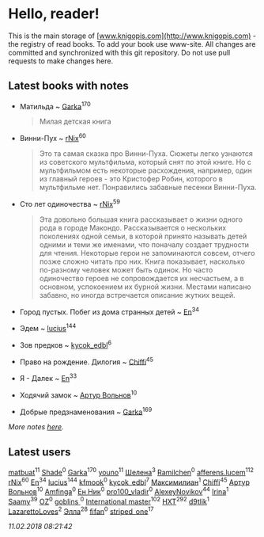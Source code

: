 # Hello, reader!
This is the main storage of [www.knigopis.com](http://www.knigopis.com) - the registry of read books.
To add your book use www-site. All changes are committed and synchronized with this git repository.
Do not use pull requests to make changes here.


## Latest books with notes
* Матильда ~ [Garka](users/115/115753719718250012620-google)<sup>170</sup>
    > Милая детская книга

* Винни-Пух ~ [rNix](users/115/115622071-twitter)<sup>60</sup>
    > Это та самая сказка про Винни-Пуха. Сюжеты легко узнаются из советского мультфильма, который снят по этой книге. Но с мультфильмом есть некоторые расхождения, например, один из главный героев - это Кристофер Робин, которого в мультфильме нет. Понравились забавные песенки Винни-Пуха.

* Сто лет одиночества ~ [rNix](users/115/115622071-twitter)<sup>59</sup>
    > Эта довольно большая книга рассказывает о жизни одного рода в городе Макондо. Рассказывается о нескольких поколениях одной семьи, в которой принято называть детей одними и теми же именами, что поначалу создает трудности для чтения. Некоторые герои не запоминаются совсем, отчего позже сложно читать про них. Книга показывает, насколько по-разному человек может быть одинок. Но часто одиночество героев не сопровождается их несчастьем, а в основном, успокоением их бурной жизни. Местами написано забавно, но иногда встречается описание жутких вещей.

* Город пустых. Побег из дома странных детей ~ [En](users/333/333646551-vkontakte)<sup>34</sup>

* Эдем ~ [lucius](users/838/83820536-yandex)<sup>144</sup>

* Зов предков ~ [kycok_edbl](users/264/26415789-vkontakte)<sup>6</sup>

* Право на рождение. Дилогия ~ [Chiffi](users/105/105831994080785626680-google)<sup>45</sup>

* Я - Далек ~ [En](users/333/333646551-vkontakte)<sup>33</sup>

* Ходячий замок ~ [Артур Вольнов](users/225/225880893-vkontakte)<sup>10</sup>

* Добрые предзнаменования ~ [Garka](users/115/115753719718250012620-google)<sup>169</sup>


_More notes [here](latest_books_with_notes.md)._


## Latest users
[matbuat](users/100/100824829138781301319-google)<sup>11</sup> 
[Shade](users/163/1633042570075239-facebook)<sup>0</sup> 
[Garka](users/115/115753719718250012620-google)<sup>170</sup> 
[youno](users/302/302928912-vkontakte)<sup>11</sup> 
[Шелена](users/114/114451069662205403874-google)<sup>3</sup> 
[Ramilchen](users/109/109892692512455397468-google)<sup>0</sup> 
[afferens.lucem](users/196/196071655-vkontakte)<sup>112</sup> 
[rNix](users/115/115622071-twitter)<sup>60</sup> 
[En](users/333/333646551-vkontakte)<sup>34</sup> 
[lucius](users/838/83820536-yandex)<sup>144</sup> 
[kfmook](users/212/21213748-twitter)<sup>0</sup> 
[kycok_edbl](users/264/26415789-vkontakte)<sup>7</sup> 
[Максимилиан](users/115/1157271334350949-facebook)<sup>1</sup> 
[Chiffi](users/105/105831994080785626680-google)<sup>45</sup> 
[Артур Вольнов](users/225/225880893-vkontakte)<sup>10</sup> 
[Amfinga](users/115/115647973688970974433-google)<sup>0</sup> 
[Ен Ник](users/537/537429099963399-facebook)<sup>0</sup> 
[pro100_vladir](users/226/226991612-vkontakte)<sup>0</sup> 
[AlexeyNovikov](users/170/170278332-vkontakte)<sup>44</sup> 
[Irina](users/356/356696223-vkontakte)<sup>1</sup> 
[Saamy](users/115/115226508-vkontakte)<sup>39</sup> 
[OZ](users/106/106722397177670308255-google)<sup>0</sup> 
[goblins ](users/341/341906232-vkontakte)<sup>0</sup> 
[International master](users/741/74140988-vkontakte)<sup>102</sup> 
[HXT](users/100/100002563462782-facebook)<sup>292</sup> 
[d9tlik](users/304/304258520-vkontakte)<sup>1</sup> 
[LazarettoLoves](users/765/76561197995435290-steam)<sup>2</sup> 
[Элла](users/100/1002037069862545-facebook)<sup>28</sup> 
[fifan](users/113/113396900978225140970-google)<sup>0</sup> 
[striped_one](users/249/249815548-vkontakte)<sup>17</sup> 


_11.02.2018 08:21:42_
